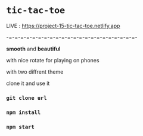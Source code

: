 # `tic-tac-toe`

LIVE : https://project-15-tic-tac-toe.netlify.app

-=-=-=-=-=-=-=-=-=-=-=-=-=-=-=-=-=-=-=-=-=-=-

**smooth** and **beautiful**

with nice rotate for playing on phones

with two diffrent theme


clone it and use it 

### `git clone url`

### `npm install`

### `npm start`
